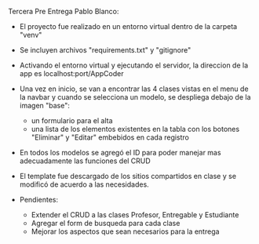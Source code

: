Tercera Pre Entrega Pablo Blanco:
- El proyecto fue realizado en un entorno virtual dentro de la carpeta "venv"
- Se incluyen archivos "requirements.txt" y "gitignore"
- Activando el entorno virtual y ejecutando el servidor, la direccion de la app es localhost:port/AppCoder
- Una vez en inicio, se van a encontrar las 4 clases vistas en el menu de la navbar y cuando se selecciona un modelo, se despliega debajo de la imagen "base":
    - un formulario para el alta
    - una lista de los elementos existentes en la tabla con los botones "Eliminar" y "Editar" embebidos en cada registro
- En todos los modelos se agregó el ID para poder manejar mas adecuadamente las funciones del CRUD
- El template fue descargado de los sitios compartidos en clase y se modificó de acuerdo a las necesidades.

- Pendientes:
    - Extender el CRUD a las clases Profesor, Entregable y Estudiante
    - Agregar el form de busqueda para cada clase
    - Mejorar los aspectos que sean necesarios para la entrega
 
